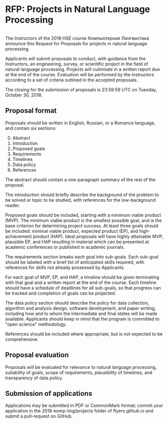 <!--
vim: tw=70
SPDX-License-Identifier: (CC-BY-SA-4.0 OR GFDL-1.3-or-later)
Copyright 2018 Nick Howell
-->

# RFP: Projects in Natural Language Processing

<div style="column-width: 30em">

The Instructors of the 2018 HSE course Компьютерная Лингвистика
announce this Request for Proposals for projects in natural language
processing.

Applicants will submit proposals to conduct, with guidance from the
Instructors, an engineering, survey, or scientific project in the
field of natural language processing. Projects will culminate in a
written report due at the end of the course. Evaluation will be
performed by the Instructors according to a set of criteria outlined
in the accepted proposals.

The closing for the submission of proposals is 23:59:59 UTC on
Tuesday, October 30, 2018.

## Proposal format

Proposals should be written in English, Russian, or a Romance
language, and contain six sections:

0. Abstract
1. Introduction
2. Proposed goals
3. Requirements
4. Timelines
4. Data policy
5. References

The abstract should contain a one-paragraph summary of the rest of the
proposal.

The introduction should briefly describe the background of the problem
to be solved or topic to be studied, with references for the
low-background reader.

Proposed goals should be included, starting with a minimum viable
product (MVP). The minimum viable product is the smallest possible
goal, and is the base criterion for determining project success. At
least three goals should be included: minimal viable product, expected
product (EP), and high-achievement product (HAP). Ideal proposals will
have highly attainable MVP, plausible EP, and HAP resulting in
material which can be presented at academic conferences or published
in academic journals.

The requirements section breaks each goal into sub-goals. Each
sub-goal should be labeled with a brief list of anticipated skills
required, with references for skills not already possessed by
Applicants. 

For each goal of MVP, EP, and HAP, a timeline should be given
terminating with that goal and a written report at the end of the
course. Each timeline should have a schedule of deadlines for all
sub-goals, so that progress can be tracked and completion of goals can
be projected.

The data policy section should describe the policy for data
collection, algorithm and analysis design, software development, and
paper writing, including how and to whom the intermediate and final
states will be made available. Applicants should keep in mind that the
program is committed to "open science" methodology.

References should be included where appropriate, but is not expected
to be comprehensive.

## Proposal evaluation

Proposals will be evaluated for relevance to natural language
processing, suitability of goals, scope of requirements, plausibility
of timelines, and transparency of data policy.

## Submission of applications

Applications may be submitted in PDF or CommonMark format; commit your
application in the 2018-komp-ling/projects folder of ftyers.github.io
and submit a pull-request on GitHub.

</div>
